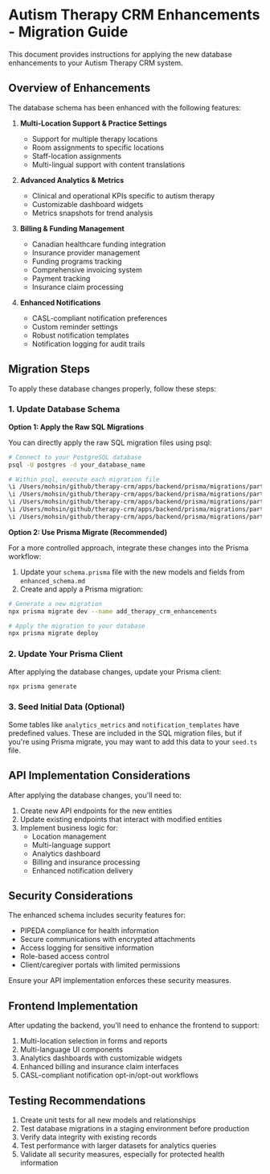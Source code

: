 # Autism Therapy CRM Enhancements - Migration Guide

This document provides instructions for applying the new database enhancements to your Autism Therapy CRM system.

## Overview of Enhancements

The database schema has been enhanced with the following features:

1. **Multi-Location Support & Practice Settings**
   - Support for multiple therapy locations
   - Room assignments to specific locations
   - Staff-location assignments
   - Multi-lingual support with content translations

2. **Advanced Analytics & Metrics**
   - Clinical and operational KPIs specific to autism therapy
   - Customizable dashboard widgets
   - Metrics snapshots for trend analysis

3. **Billing & Funding Management**
   - Canadian healthcare funding integration
   - Insurance provider management
   - Funding programs tracking
   - Comprehensive invoicing system
   - Payment tracking
   - Insurance claim processing

4. **Enhanced Notifications**
   - CASL-compliant notification preferences
   - Custom reminder settings
   - Robust notification templates
   - Notification logging for audit trails

## Migration Steps

To apply these database changes properly, follow these steps:

### 1. Update Database Schema

**Option 1: Apply the Raw SQL Migrations**

You can directly apply the raw SQL migration files using psql:

```bash
# Connect to your PostgreSQL database
psql -U postgres -d your_database_name

# Within psql, execute each migration file
\i /Users/mohsin/github/therapy-crm/apps/backend/prisma/migrations/part1_secure_communications.sql
\i /Users/mohsin/github/therapy-crm/apps/backend/prisma/migrations/part2_user_roles_portals.sql
\i /Users/mohsin/github/therapy-crm/apps/backend/prisma/migrations/part3_practice_locations.sql
\i /Users/mohsin/github/therapy-crm/apps/backend/prisma/migrations/part4_analytics_billing.sql
\i /Users/mohsin/github/therapy-crm/apps/backend/prisma/migrations/part5_notification_enhancements.sql
```

**Option 2: Use Prisma Migrate (Recommended)**

For a more controlled approach, integrate these changes into the Prisma workflow:

1. Update your `schema.prisma` file with the new models and fields from `enhanced_schema.md`
2. Create and apply a Prisma migration:

```bash
# Generate a new migration
npx prisma migrate dev --name add_therapy_crm_enhancements

# Apply the migration to your database
npx prisma migrate deploy
```

### 2. Update Your Prisma Client

After applying the database changes, update your Prisma client:

```bash
npx prisma generate
```

### 3. Seed Initial Data (Optional)

Some tables like `analytics_metrics` and `notification_templates` have predefined values. These are included in the SQL migration files, but if you're using Prisma migrate, you may want to add this data to your `seed.ts` file.

## API Implementation Considerations

After applying the database changes, you'll need to:

1. Create new API endpoints for the new entities
2. Update existing endpoints that interact with modified entities
3. Implement business logic for:
   - Location management
   - Multi-language support
   - Analytics dashboard
   - Billing and insurance processing
   - Enhanced notification delivery

## Security Considerations

The enhanced schema includes security features for:

- PIPEDA compliance for health information
- Secure communications with encrypted attachments
- Access logging for sensitive information
- Role-based access control
- Client/caregiver portals with limited permissions

Ensure your API implementation enforces these security measures.

## Frontend Implementation

After updating the backend, you'll need to enhance the frontend to support:

1. Multi-location selection in forms and reports
2. Multi-language UI components
3. Analytics dashboards with customizable widgets
4. Enhanced billing and insurance claim interfaces
5. CASL-compliant notification opt-in/opt-out workflows

## Testing Recommendations

1. Create unit tests for all new models and relationships
2. Test database migrations in a staging environment before production
3. Verify data integrity with existing records
4. Test performance with larger datasets for analytics queries
5. Validate all security measures, especially for protected health information
